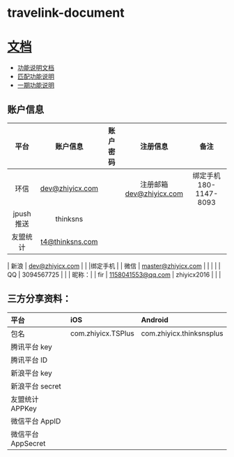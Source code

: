 # travelink-document

# [文档](document)

- [功能说明文档](document/markdown/function-introduction.md)
- [匹配功能说明](document/markdown/function-match.md)
- [一期功能说明](document/markdown/one-stage-function.md)


## 账户信息

| 平台 | 账户信息 | 账户密码 | 注册信息 | 备注 |
|:----:|:----:|:----:|:----:|:----:|
| 环信 | dev@zhiyicx.com |  | 注册邮箱</br>dev@zhiyicx.com | 绑定手机</br>180-1147-8093|
| jpush 推送 | thinksns        |  |  | |
| 友盟统计    | t4@thinksns.com |  |  | |

| 新浪  | dev@zhiyicx.com   | |  |绑定手机 |
| 微信  | master@zhiyicx.com |   |  | |
| QQ        | 3094567725      |   |  | 昵称：|
| fir | 1158041553@qq.com | zhiyicx2016 | |  |

## 三方分享资料：

| 平台 | iOS | Android |
|:----|:----|:----|
| 包名 | com.zhiyicx.TSPlus | com.zhiyicx.thinksnsplus |
| 腾讯平台 key |  |  |
| 腾讯平台 ID |  |  |
| 新浪平台 key | |  |
| 新浪平台 secret | |  |
| 友盟统计 APPKey |  |  |
| 微信平台 AppID | | |
| 微信平台 AppSecret | | |
